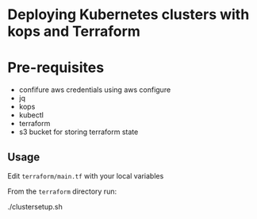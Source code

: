 # Deploying Kubernetes clusters with kops and Terraform



# Pre-requisites

* confifure aws credentials using aws configure
* jq
* kops
* kubectl
* terraform
* s3 bucket for storing terraform state

## Usage

Edit `terraform/main.tf` with your local variables 

From the `terraform` directory run:

./clustersetup.sh
